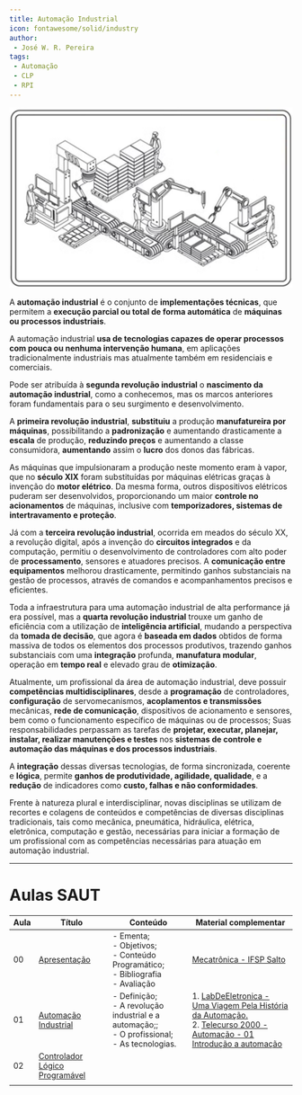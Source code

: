 ```yaml
---
title: Automação Industrial
icon: fontawesome/solid/industry
author:
 - José W. R. Pereira
tags:
 - Automação
 - CLP
 - RPI
---
```


![Planta Automação](./automacao/figuras/planta_automacao.png)

A **automação industrial** é o conjunto de **implementações técnicas**,
que permitem a **execução parcial ou total de forma automática** de
**máquinas ou processos industriais**.

A automação industrial **usa de tecnologias capazes de operar processos com pouca ou
nenhuma intervenção humana**, em aplicações tradicionalmente industriais mas atualmente também em residenciais e comerciais.

Pode ser atribuída à **segunda revolução industrial** o **nascimento da automação industrial**, como a conhecemos, mas os marcos anteriores foram fundamentais para o seu surgimento e desenvolvimento.

A **primeira revolução industrial**, **substituiu** a produção **manufatureira por máquinas**,
possibilitando a **padronização** e aumentando drasticamente a **escala** de produção,
**reduzindo preços** e aumentando a classe consumidora,
**aumentando** assim o **lucro** dos donos das fábricas.

As máquinas que impulsionaram a produção neste momento eram à vapor, que no **século XIX** foram substituídas por máquinas elétricas graças à invenção do **motor elétrico**.
Da mesma forma, outros dispositivos elétricos puderam ser desenvolvidos, proporcionando um maior **controle no acionamentos** de máquinas, inclusive com **temporizadores, sistemas de intertravamento e proteção**.

Já com a **terceira revolução industrial**, ocorrida em meados do século XX,
a revolução digital, após a invenção do **circuitos integrados** e da computação,
permitiu o desenvolvimento de controladores com alto poder de **processamento**,
sensores e atuadores precisos.
A **comunicação entre equipamentos** melhorou drasticamente, permitindo ganhos substanciais na gestão de processos, através de comandos e acompanhamentos precisos e eficientes.

Toda a infraestrutura para uma automação industrial de alta performance já era possível, mas a **quarta revolução industrial** trouxe um ganho de eficiência com a utilização de **inteligência artificial**, mudando a perspectiva da **tomada de decisão**, que agora é **baseada em dados** obtidos de forma massiva de todos os elementos dos processos produtivos, trazendo ganhos substanciais com uma **integração** profunda, **manufatura modular**, operação em **tempo real** e elevado grau de **otimização**.

Atualmente, um profissional da área de automação industrial, deve possuir **competências multidisciplinares**, desde a **programação** de controladores, **configuração** de servomecanismos, **acoplamentos e transmissões** mecânicas, **rede de comunicação**, dispositivos de acionamento e sensores, bem como o funcionamento específico de máquinas ou de processos;
Suas responsabilidades perpassam as tarefas de **projetar, executar, planejar, instalar, realizar manutenções e testes** nos **sistemas de controle e automação das máquinas e dos processos industriais**.

A **integração** dessas diversas tecnologias, de forma sincronizada, coerente e **lógica**, permite **ganhos de produtividade, agilidade, qualidade**, e a **redução** de indicadores como **custo, falhas e não conformidades**.

Frente à natureza plural e interdisciplinar, novas disciplinas se utilizam de recortes e colagens de conteúdos e competências de diversas disciplinas tradicionais, tais como mecânica, pneumática, hidráulica, elétrica, eletrônica, computação e gestão, necessárias para iniciar a formação de um profissional com as competências necessárias para atuação em automação industrial.



---

# Aulas SAUT

| Aula | Título                                                                        | Conteúdo                                                                                           | Material complementar                                                                                                                                                                                                            |
| ---- | ----------------------------------------------------------------------------- | -------------------------------------------------------------------------------------------------- | -------------------------------------------------------------------------------------------------------------------------------------------------------------------------------------------------------------------------------- |
| 00   | [Apresentação](automacao/saut/slides/Aula00-Apresentacao.pdf)                 | - Ementa;<br>- Objetivos;<br>- Conteúdo Programático;<br>- Bibliografia<br>- Avaliação             | [Mecatrônica - IFSP Salto](https://slt.ifsp.edu.br/index.php/component/content/article?id=1677)                                                                                                                                  |
| 01   | [Automação Industrial](automacao/saut/slides/Aula01-SistemasDeAutomacao.pdf)  | - Definição;<br>- A revolução industrial e a automação;;<br>- O profissional;<br>- As tecnologias. | 1. [LabDeEletronica - Uma Viagem Pela História da Automação.](https://youtu.be/Jkpp9f2mo38?si=TXCpzE3Cm89qrKbR)<br>2. [Telecurso 2000 - Automação - 01 Introdução a automação](https://youtu.be/Cnh1VyvbpJU?si=NRzWblOgxs17JwNc) |
| 02   | [Controlador Lógico Programável](automacao/clp/index.md)               |                                                                                                    |                                                                                                                                                                                                                                  |
|      |                                                                               |                                                                                                    |                                                                                                                                                                                                                                  |
